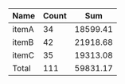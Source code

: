 <table>
  <thead>
    <tr>
      <th>Name</th>
      <th>Count</th>
      <th>Sum</th>
    </tr>
  </thead>
  <tbody>
    <tr>
      <td>itemA</td>
      <td>34</td>
      <td>18599.41</td>
    </tr>
    <tr>
      <td>itemB</td>
      <td>42</td>
      <td>21918.68</td>
    </tr>
    <tr>
      <td>itemC</td>
      <td>35</td>
      <td>19313.08</td>
    </tr>
    <tr>
      <td>Total</td>
      <td>111</td>
      <td>59831.17</td>
    </tr>
  </tbody>
</table>